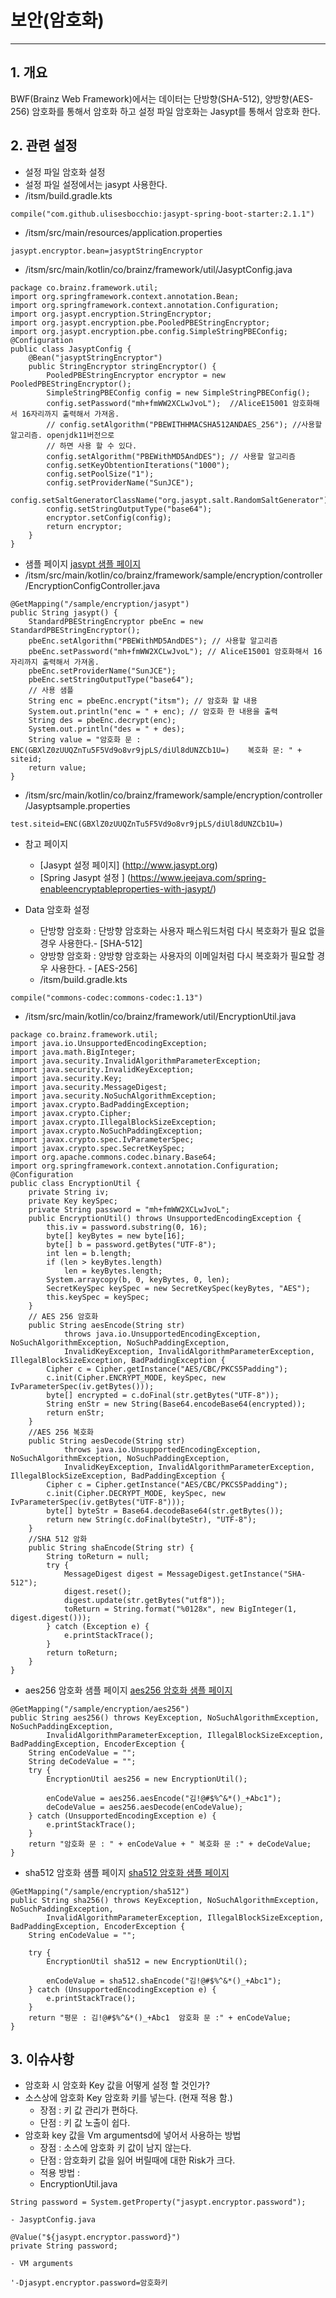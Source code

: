 # 보안(암호화)
---

## 1. 개요

BWF(Brainz Web Framework)에서는 데이터는 단방향(SHA-512), 양방향(AES-256) 암호화를 통해서 암호화 하고
설정 파일 암호화는 Jasypt를 통해서 암호화 한다.


## 2. 관련 설정

- 설정 파일 암호화 설정
 - 설정 파일 설정에서는 jasypt 사용한다.
 - /itsm/build.gradle.kts
```
compile("com.github.ulisesbocchio:jasypt-spring-boot-starter:2.1.1")
```
 - /itsm/src/main/resources/application.properties
```
jasypt.encryptor.bean=jasyptStringEncryptor
```
 - /itsm/src/main/kotlin/co/brainz/framework/util/JasyptConfig.java
```
package co.brainz.framework.util;
import org.springframework.context.annotation.Bean;
import org.springframework.context.annotation.Configuration;
import org.jasypt.encryption.StringEncryptor;
import org.jasypt.encryption.pbe.PooledPBEStringEncryptor;
import org.jasypt.encryption.pbe.config.SimpleStringPBEConfig;
@Configuration
public class JasyptConfig {	
	@Bean("jasyptStringEncryptor")
	public StringEncryptor stringEncryptor() {
		PooledPBEStringEncryptor encryptor = new PooledPBEStringEncryptor();
		SimpleStringPBEConfig config = new SimpleStringPBEConfig();
		config.setPassword("mh+fmWW2XCLwJvoL");  //AliceE15001 암호화해서 16자리까지 출력해서 가져옴.
		// config.setAlgorithm("PBEWITHHMACSHA512ANDAES_256"); //사용할 알고리즘. openjdk11버전으로
		// 하면 사용 할 수 있다.
		config.setAlgorithm("PBEWithMD5AndDES"); // 사용할 알고리즘
		config.setKeyObtentionIterations("1000");
		config.setPoolSize("1");
		config.setProviderName("SunJCE");
		config.setSaltGeneratorClassName("org.jasypt.salt.RandomSaltGenerator");
		config.setStringOutputType("base64");
		encryptor.setConfig(config);
		return encryptor;
	}
}
```
 - 샘플 페이지 <a href="../../../sample/encryption/jasypt" target="_blank">jasypt 샘플 페이지</a>
  - /itsm/src/main/kotlin/co/brainz/framework/sample/encryption/controller/EncryptionConfigController.java
```
@GetMapping("/sample/encryption/jasypt")
public String jasypt() {
	StandardPBEStringEncryptor pbeEnc = new StandardPBEStringEncryptor();
	pbeEnc.setAlgorithm("PBEWithMD5AndDES"); // 사용할 알고리즘
	pbeEnc.setPassword("mh+fmWW2XCLwJvoL"); // AliceE15001 암호화해서 16자리까지 출력해서 가져옴.
	pbeEnc.setProviderName("SunJCE");
	pbeEnc.setStringOutputType("base64");
	// 사용 샘플
	String enc = pbeEnc.encrypt("itsm"); // 암호화 할 내용
	System.out.println("enc = " + enc); // 암호화 한 내용을 출력
	String des = pbeEnc.decrypt(enc);
	System.out.println("des = " + des);
	String value = "암호화 문 : ENC(GBXlZ0zUUQZnTu5F5Vd9o8vr9jpLS/diUl8dUNZCb1U=)    복호화 문: " + siteid;
	return value;
}
```
  - /itsm/src/main/kotlin/co/brainz/framework/sample/encryption/controller/Jasyptsample.properties
```
test.siteid=ENC(GBXlZ0zUUQZnTu5F5Vd9o8vr9jpLS/diUl8dUNZCb1U=)
``` 
 - 참고 페이지
   - [Jasypt 설정 페이지] (http://www.jasypt.org)
   - [Spring Jasypt 설정 ] (https://www.jeejava.com/spring-enableencryptableproperties-with-jasypt/)
   
- Data 암호화 설정
  - 단방향 암호화 : 단방향 암호화는 사용자 패스워드처럼 다시 복호화가 필요 없을 경우 사용한다.- [SHA-512]
  - 양방향 암호화 : 양방향 암호화는 사용자의 이메일처럼 다시 복호화가 필요할 경우 사용한다. - [AES-256]
  - /itsm/build.gradle.kts
```
compile("commons-codec:commons-codec:1.13")
```
  - /itsm/src/main/kotlin/co/brainz/framework/util/EncryptionUtil.java
```
package co.brainz.framework.util;
import java.io.UnsupportedEncodingException;
import java.math.BigInteger;
import java.security.InvalidAlgorithmParameterException;
import java.security.InvalidKeyException;
import java.security.Key;
import java.security.MessageDigest;
import java.security.NoSuchAlgorithmException;
import javax.crypto.BadPaddingException;
import javax.crypto.Cipher;
import javax.crypto.IllegalBlockSizeException;
import javax.crypto.NoSuchPaddingException;
import javax.crypto.spec.IvParameterSpec;
import javax.crypto.spec.SecretKeySpec;
import org.apache.commons.codec.binary.Base64;
import org.springframework.context.annotation.Configuration;
@Configuration
public class EncryptionUtil {
	private String iv;
	private Key keySpec;
	private String password = "mh+fmWW2XCLwJvoL";
	public EncryptionUtil() throws UnsupportedEncodingException {
		this.iv = password.substring(0, 16);
		byte[] keyBytes = new byte[16];
		byte[] b = password.getBytes("UTF-8");
		int len = b.length;
		if (len > keyBytes.length)
			len = keyBytes.length;
		System.arraycopy(b, 0, keyBytes, 0, len);
		SecretKeySpec keySpec = new SecretKeySpec(keyBytes, "AES");
		this.keySpec = keySpec;
	}
	// AES 256 암호화
	public String aesEncode(String str)
			throws java.io.UnsupportedEncodingException, NoSuchAlgorithmException, NoSuchPaddingException,
			InvalidKeyException, InvalidAlgorithmParameterException, IllegalBlockSizeException, BadPaddingException {
		Cipher c = Cipher.getInstance("AES/CBC/PKCS5Padding");
		c.init(Cipher.ENCRYPT_MODE, keySpec, new IvParameterSpec(iv.getBytes()));
		byte[] encrypted = c.doFinal(str.getBytes("UTF-8"));
		String enStr = new String(Base64.encodeBase64(encrypted));
		return enStr;
	}
	//AES 256 복호화
	public String aesDecode(String str)
			throws java.io.UnsupportedEncodingException, NoSuchAlgorithmException, NoSuchPaddingException,
			InvalidKeyException, InvalidAlgorithmParameterException, IllegalBlockSizeException, BadPaddingException {
		Cipher c = Cipher.getInstance("AES/CBC/PKCS5Padding");
		c.init(Cipher.DECRYPT_MODE, keySpec, new IvParameterSpec(iv.getBytes("UTF-8")));
		byte[] byteStr = Base64.decodeBase64(str.getBytes());
		return new String(c.doFinal(byteStr), "UTF-8");
	}
	//SHA 512 암화
	public String shaEncode(String str) {
		String toReturn = null;
		try {
			MessageDigest digest = MessageDigest.getInstance("SHA-512");
			digest.reset();
			digest.update(str.getBytes("utf8"));
			toReturn = String.format("%0128x", new BigInteger(1, digest.digest()));
		} catch (Exception e) {
			e.printStackTrace();
		}
		return toReturn;
	}
}
```
  - aes256 암호화 샘플 페이지 <a href="../../../sample/encryption/aes256" target="_blank">aes256 암호화 샘플 페이지</a>
```
@GetMapping("/sample/encryption/aes256")
public String aes256() throws KeyException, NoSuchAlgorithmException, NoSuchPaddingException,
		InvalidAlgorithmParameterException, IllegalBlockSizeException, BadPaddingException, EncoderException {
	String enCodeValue = "";
	String deCodeValue = "";
	try {
		EncryptionUtil aes256 = new EncryptionUtil();

		enCodeValue = aes256.aesEncode("김!@#$%^&*()_+Abc1");
		deCodeValue = aes256.aesDecode(enCodeValue);
	} catch (UnsupportedEncodingException e) {
		e.printStackTrace();
	}
	return "암호화 문 : " + enCodeValue + " 복호화 문 :" + deCodeValue;
}
```
  - sha512 암호화 샘플 페이지 <a href="../../../sample/encryption/sha512" target="_blank">sha512 암호화 샘플 페이지</a>
```
@GetMapping("/sample/encryption/sha512")
public String sha256() throws KeyException, NoSuchAlgorithmException, NoSuchPaddingException,
		InvalidAlgorithmParameterException, IllegalBlockSizeException, BadPaddingException, EncoderException {
	String enCodeValue = "";
	
	try {
		EncryptionUtil sha512 = new EncryptionUtil();

		enCodeValue = sha512.shaEncode("김!@#$%^&*()_+Abc1");
	} catch (UnsupportedEncodingException e) {
		e.printStackTrace();
	}
	return "평문 : 김!@#$%^&*()_+Abc1  암호화 문 :" + enCodeValue;
}
```

## 3. 이슈사항

- 암호화 시 암호화 Key 값을 어떻게 설정 할 것인가?
 - 소스상에 암호화 Key 암호화 키를 넣는다. (현재 적용 함.)
    - 장점 : 키 값 관리가 편하다.
    - 단점 : 키 값 노출이 쉽다.
 - 암호화 key 값을 Vm argumentsd에 넣어서 사용하는 방법
    - 장점 : 소스에 암호화 키 값이 남지 않는다.
    - 단점 : 암호화키 값을 잃어 버릴때에 대한 Risk가 크다.
   - 적용 방법 :
    - EncryptionUtil.java
```
String password = System.getProperty("jasypt.encryptor.password");
```
    - JasyptConfig.java
```
@Value("${jasypt.encryptor.password}") 
private String password;
```
    - VM arguments 
```
'-Djasypt.encryptor.password=암호화키
```